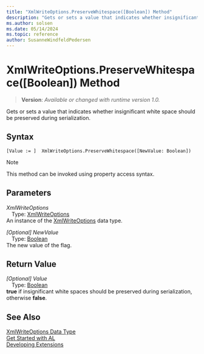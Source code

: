 ```yaml
---
title: "XmlWriteOptions.PreserveWhitespace([Boolean]) Method"
description: "Gets or sets a value that indicates whether insignificant white space should be preserved during serialization."
ms.author: solsen
ms.date: 05/14/2024
ms.topic: reference
author: SusanneWindfeldPedersen
---
```

[//]: # (START>DO_NOT_EDIT)
[//]: # (IMPORTANT:Do not edit any of the content between here and the END>DO_NOT_EDIT.)
[//]: # (Any modifications should be made in the .xml files in the ModernDev repo.)
# XmlWriteOptions.PreserveWhitespace([Boolean]) Method
> **Version**: _Available or changed with runtime version 1.0._

Gets or sets a value that indicates whether insignificant white space should be preserved during serialization.


## Syntax
```AL
[Value := ]  XmlWriteOptions.PreserveWhitespace([NewValue: Boolean])
```
> [!NOTE]
> This method can be invoked using property access syntax.
## Parameters
*XmlWriteOptions*  
&emsp;Type: [XmlWriteOptions](xmlwriteoptions-data-type.md)  
An instance of the [XmlWriteOptions](xmlwriteoptions-data-type.md) data type.  

*[Optional] NewValue*  
&emsp;Type: [Boolean](../boolean/boolean-data-type.md)  
The new value of the flag.  


## Return Value
*[Optional] Value*  
&emsp;Type: [Boolean](../boolean/boolean-data-type.md)  
**true** if insignificant white spaces should be preserved during serialization, otherwise **false**.


[//]: # (IMPORTANT: END>DO_NOT_EDIT)
## See Also
[XmlWriteOptions Data Type](xmlwriteoptions-data-type.md)  
[Get Started with AL](../../devenv-get-started.md)  
[Developing Extensions](../../devenv-dev-overview.md)